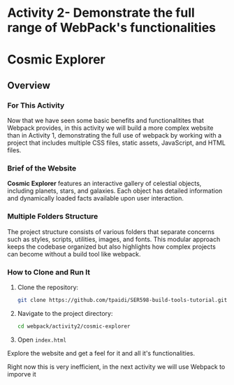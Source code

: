 # Activity 2- Demonstrate the full range of WebPack's functionalities
# Cosmic Explorer

## Overview

### For This Activity

Now that we have seen some basic benefits and functionalitites that Webpack provides, in this activity we will build a more complex website than in Activity 1, demonstrating the full use of webpack by working with a project that includes multiple CSS files, static assets, JavaScript, and HTML files.

### Brief of the Website

**Cosmic Explorer** features an interactive gallery of celestial objects, including planets, stars, and galaxies. Each object has detailed information and dynamically loaded facts available upon user interaction.

### Multiple Folders Structure

The project structure consists of various folders that separate concerns such as styles, scripts, utilities, images, and fonts. This modular approach keeps the codebase organized but also highlights how complex projects can become without a build tool like webpack.

### How to Clone and Run It

1. Clone the repository:
   ```bash
   git clone https://github.com/tpaidi/SER598-build-tools-tutorial.git
   ```
2. Navigate to the project directory:
   ```bash
   cd webpack/activity2/cosmic-explorer
   ```
3. Open `index.html`

Explore the website and get a feel for it and all it's functionalities.

Right now this is very inefficient, in the next activity we will use Webpack to imporve it
